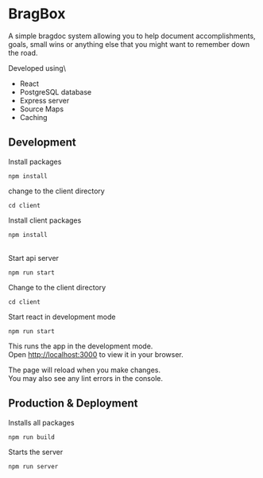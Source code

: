 # BragBox

A simple bragdoc system allowing you to help document accomplishments, goals, small wins or anything else that you might want to remember down the road.

Developed using\
- React
- PostgreSQL database
- Express server
- Source Maps
- Caching

## Development

Install packages
```
npm install
```
change to the client directory
```
cd client
```
Install client packages
```
npm install
```
\
Start api server
```
npm run start
```
Change to the client directory
```
cd client
```
Start react in development mode
```
npm run start
```

This runs the app in the development mode.\
Open [http://localhost:3000](http://localhost:3000) to view it in your browser.

The page will reload when you make changes.\
You may also see any lint errors in the console.

## Production & Deployment
Installs all packages
```
npm run build
```
Starts the server
```
npm run server
```
